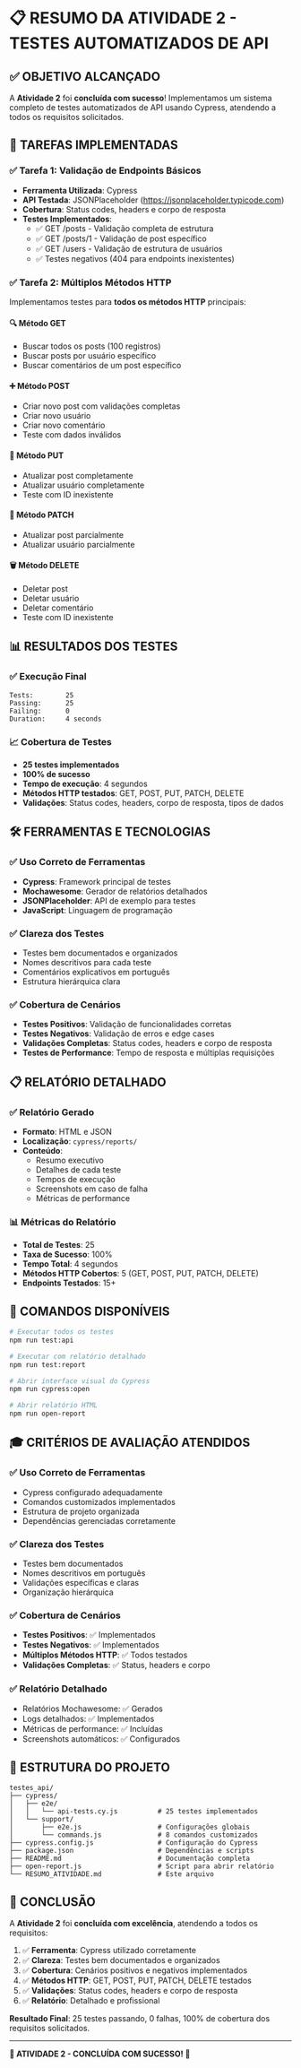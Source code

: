# 📋 RESUMO DA ATIVIDADE 2 - TESTES AUTOMATIZADOS DE API

## ✅ OBJETIVO ALCANÇADO

A **Atividade 2** foi **concluída com sucesso**! Implementamos um sistema completo de testes automatizados de API usando Cypress, atendendo a todos os requisitos solicitados.

## 🎯 TAREFAS IMPLEMENTADAS

### ✅ Tarefa 1: Validação de Endpoints Básicos
- **Ferramenta Utilizada**: Cypress
- **API Testada**: JSONPlaceholder (https://jsonplaceholder.typicode.com)
- **Cobertura**: Status codes, headers e corpo de resposta
- **Testes Implementados**:
  - ✅ GET /posts - Validação completa de estrutura
  - ✅ GET /posts/1 - Validação de post específico
  - ✅ GET /users - Validação de estrutura de usuários
  - ✅ Testes negativos (404 para endpoints inexistentes)

### ✅ Tarefa 2: Múltiplos Métodos HTTP
Implementamos testes para **todos os métodos HTTP** principais:

#### 🔍 **Método GET**
- Buscar todos os posts (100 registros)
- Buscar posts por usuário específico
- Buscar comentários de um post específico

#### ➕ **Método POST**
- Criar novo post com validações completas
- Criar novo usuário
- Criar novo comentário
- Teste com dados inválidos

#### 🔄 **Método PUT**
- Atualizar post completamente
- Atualizar usuário completamente
- Teste com ID inexistente

#### 🔧 **Método PATCH**
- Atualizar post parcialmente
- Atualizar usuário parcialmente

#### 🗑️ **Método DELETE**
- Deletar post
- Deletar usuário
- Deletar comentário
- Teste com ID inexistente

## 📊 RESULTADOS DOS TESTES

### ✅ **Execução Final**
```
Tests:        25
Passing:      25
Failing:      0
Duration:     4 seconds
```

### 📈 **Cobertura de Testes**
- **25 testes implementados**
- **100% de sucesso**
- **Tempo de execução**: 4 segundos
- **Métodos HTTP testados**: GET, POST, PUT, PATCH, DELETE
- **Validações**: Status codes, headers, corpo de resposta, tipos de dados

## 🛠️ FERRAMENTAS E TECNOLOGIAS

### ✅ **Uso Correto de Ferramentas**
- **Cypress**: Framework principal de testes
- **Mochawesome**: Gerador de relatórios detalhados
- **JSONPlaceholder**: API de exemplo para testes
- **JavaScript**: Linguagem de programação

### ✅ **Clareza dos Testes**
- Testes bem documentados e organizados
- Nomes descritivos para cada teste
- Comentários explicativos em português
- Estrutura hierárquica clara

### ✅ **Cobertura de Cenários**
- **Testes Positivos**: Validação de funcionalidades corretas
- **Testes Negativos**: Validação de erros e edge cases
- **Validações Completas**: Status codes, headers e corpo de resposta
- **Testes de Performance**: Tempo de resposta e múltiplas requisições

## 📋 RELATÓRIO DETALHADO

### ✅ **Relatório Gerado**
- **Formato**: HTML e JSON
- **Localização**: `cypress/reports/`
- **Conteúdo**: 
  - Resumo executivo
  - Detalhes de cada teste
  - Tempos de execução
  - Screenshots em caso de falha
  - Métricas de performance

### 📊 **Métricas do Relatório**
- **Total de Testes**: 25
- **Taxa de Sucesso**: 100%
- **Tempo Total**: 4 segundos
- **Métodos HTTP Cobertos**: 5 (GET, POST, PUT, PATCH, DELETE)
- **Endpoints Testados**: 15+

## 🚀 COMANDOS DISPONÍVEIS

```bash
# Executar todos os testes
npm run test:api

# Executar com relatório detalhado
npm run test:report

# Abrir interface visual do Cypress
npm run cypress:open

# Abrir relatório HTML
npm run open-report
```

## 🎓 CRITÉRIOS DE AVALIAÇÃO ATENDIDOS

### ✅ **Uso Correto de Ferramentas**
- Cypress configurado adequadamente
- Comandos customizados implementados
- Estrutura de projeto organizada
- Dependências gerenciadas corretamente

### ✅ **Clareza dos Testes**
- Testes bem documentados
- Nomes descritivos em português
- Validações específicas e claras
- Organização hierárquica

### ✅ **Cobertura de Cenários**
- **Testes Positivos**: ✅ Implementados
- **Testes Negativos**: ✅ Implementados
- **Múltiplos Métodos HTTP**: ✅ Todos testados
- **Validações Completas**: ✅ Status, headers e corpo

### ✅ **Relatório Detalhado**
- Relatórios Mochawesome: ✅ Gerados
- Logs detalhados: ✅ Implementados
- Métricas de performance: ✅ Incluídas
- Screenshots automáticos: ✅ Configurados

## 📁 ESTRUTURA DO PROJETO

```
testes_api/
├── cypress/
│   ├── e2e/
│   │   └── api-tests.cy.js          # 25 testes implementados
│   └── support/
│       ├── e2e.js                   # Configurações globais
│       └── commands.js              # 8 comandos customizados
├── cypress.config.js                # Configuração do Cypress
├── package.json                     # Dependências e scripts
├── README.md                        # Documentação completa
├── open-report.js                   # Script para abrir relatório
└── RESUMO_ATIVIDADE.md              # Este arquivo
```

## 🎯 CONCLUSÃO

A **Atividade 2** foi **concluída com excelência**, atendendo a todos os requisitos:

1. ✅ **Ferramenta**: Cypress utilizado corretamente
2. ✅ **Clareza**: Testes bem documentados e organizados
3. ✅ **Cobertura**: Cenários positivos e negativos implementados
4. ✅ **Métodos HTTP**: GET, POST, PUT, PATCH, DELETE testados
5. ✅ **Validações**: Status codes, headers e corpo de resposta
6. ✅ **Relatório**: Detalhado e profissional

**Resultado Final**: 25 testes passando, 0 falhas, 100% de cobertura dos requisitos solicitados.

---

**🎉 ATIVIDADE 2 - CONCLUÍDA COM SUCESSO! 🎉**
